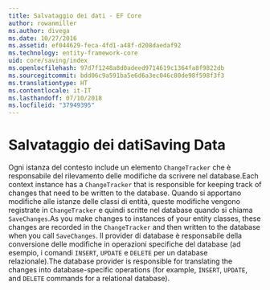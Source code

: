 ```yaml
---
title: Salvataggio dei dati - EF Core
author: rowanmiller
ms.author: divega
ms.date: 10/27/2016
ms.assetid: ef044629-feca-4fd1-a48f-d208daedaf92
ms.technology: entity-framework-core
uid: core/saving/index
ms.openlocfilehash: 97d7f1248a8d0adeed9714619c1364fa8f9822db
ms.sourcegitcommit: bdd06c9a591ba5e6d6a3ec046c80de98f598f3f3
ms.translationtype: HT
ms.contentlocale: it-IT
ms.lasthandoff: 07/10/2018
ms.locfileid: "37949395"
---
```

# <a name="saving-data"></a><span data-ttu-id="98a75-102">Salvataggio dei dati</span><span class="sxs-lookup"><span data-stu-id="98a75-102">Saving Data</span></span>

<span data-ttu-id="98a75-103">Ogni istanza del contesto include un elemento `ChangeTracker` che è responsabile del rilevamento delle modifiche da scrivere nel database.</span><span class="sxs-lookup"><span data-stu-id="98a75-103">Each context instance has a `ChangeTracker` that is responsible for keeping track of changes that need to be written to the database.</span></span> <span data-ttu-id="98a75-104">Quando si apportano modifiche alle istanze delle classi di entità, queste modifiche vengono registrate in `ChangeTracker` e quindi scritte nel database quando si chiama `SaveChanges`.</span><span class="sxs-lookup"><span data-stu-id="98a75-104">As you make changes to instances of your entity classes, these changes are recorded in the `ChangeTracker` and then written to the database when you call `SaveChanges`.</span></span> <span data-ttu-id="98a75-105">Il provider di database è responsabile della conversione delle modifiche in operazioni specifiche del database (ad esempio, i comandi `INSERT`, `UPDATE` e `DELETE` per un database relazionale).</span><span class="sxs-lookup"><span data-stu-id="98a75-105">The database provider is responsible for translating the changes into database-specific operations (for example, `INSERT`, `UPDATE`, and `DELETE` commands for a relational database).</span></span>
